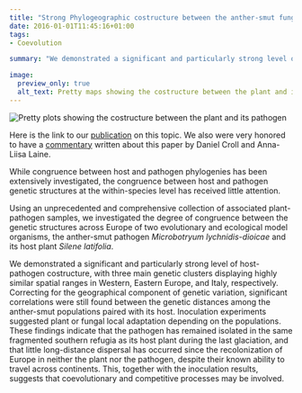 ```yaml
---
title: "Strong Phylogeographic costructure between the anther-smut fungus and its white campion host"
date: 2016-01-01T11:45:16+01:00
tags:
- Coevolution

summary: "We demonstrated a significant and particularly strong level of host-pathogen costructure between the anther-smut pathogen Microbotryum lychnidis-dioicae and its host plant Silene latifolia. his, together with the inoculation results, suggests that coevolutionary and competitive processes are involved in the evolution of these two species."

image:
  preview_only: true
  alt_text: Pretty maps showing the costructure between the plant and its pathogen
---
```


![Pretty plots showing the costructure between the plant and its pathogen](/images/Silene_Microbotryum_costr.png)

Here is the link to our [publication](https://doi.org/10.1111/nph.14125) on this topic. We also were very honored to have a [commentary](https://doi.org/10.1111/nph.14203) written about this paper by Daniel Croll and Anna-Liisa Laine.

While congruence between host and pathogen phylogenies has been extensively investigated, the congruence between host and pathogen genetic structures at the within-species level has received little attention.

Using an unprecedented and comprehensive collection of associated plant-pathogen samples, we investigated the degree of congruence between the genetic structures across Europe of two evolutionary and ecological model organisms, the anther-smut pathogen *Microbotryum lychnidis-dioicae* and its host plant *Silene latifolia*.

We demonstrated a significant and particularly strong level of host-pathogen costructure, with three main genetic clusters displaying highly similar spatial ranges in Western, Eastern Europe, and Italy, respectively. Correcting for the geographical component of genetic variation, significant correlations were still found between the genetic distances among the anther-smut populations paired with its host. Inoculation experiments suggested plant or fungal local adaptation depending on the populations.
These findings indicate that the pathogen has remained isolated in the same fragmented southern refugia as its host plant during the last glaciation, and that little long-distance dispersal has occurred since the recolonization of Europe in neither the plant nor the pathogen, despite their known ability to travel across continents. This, together with the inoculation results, suggests that coevolutionary and competitive processes may be involved.
